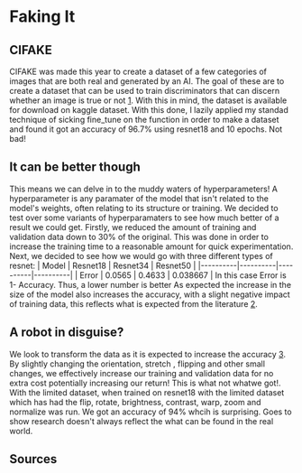 # Faking It
## CIFAKE
CIFAKE was made this year to create a dataset of a few categories of images that are both real and generated by an AI. The goal of these are to create a dataset that can be used to train discriminators that can discern whether an image is true or not [1]. With this in mind, the dataset is available for download on kaggle dataset. With this done, I lazily applied my standad technique of sicking fine_tune on the function in order to make a dataset and found it got an accuracy of 96.7% using resnet18 and 10 epochs. Not bad!

## It can be better though
This means we can delve in to the muddy waters of hyperparameters! A hyperparameter is any paramater of the model that isn't related to the model's weights, often relating to its structure or training. We decided to test over some variants of hyperparamaters to see how much better of a result we could get. Firstly, we reduced the amount of training and validation data down to 30% of the original. This was done in order to increase the training time to a reasonable amount for quick experimentation. Next, we decided to see how we would go with three different types of resnet:
| Model    | Resnet18 | Resnet34 | Resnet50 |
|----------|----------|----------|----------|
| Error | 0.0565   | 0.4633   | 0.038667 |
In this case Error is 1- Accuracy. Thus, a lower number is better
As expected the increase in the size of the model also increases the accuracy, with a slight negative impact of training data, this reflects what is expected from the literature [2]. 

## A robot in disguise?
We look to transform the data as it is expected to increase the accuracy [3]. By slightly changing the orientation, stretch , flipping and other small changes, we effectively increase our training and validation data for no extra cost potentially increasing our return! This is what not whatwe got!. With the limited dataset, when trained on resnet18 with the limited dataset which has had the flip, rotate, brightness, contrast, warp, zoom and normalize was run. We got an accuracy of 94% whcih is surprising. Goes to show research doesn't always reflect the what can be found in the real world.



## Sources
[1]: https://arxiv.org/abs/2303.1412
[2]: https://arxiv.org/abs/1512.03385
[3]: https://journalofbigdata.springeropen.com/counter/pdf/10.1186/s40537-019-0197-0.pdf